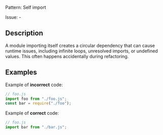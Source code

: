 Pattern: Self import

Issue: -

## Description

A module importing itself creates a circular dependency that can cause runtime issues, including infinite loops, unresolved imports, or undefined values. This often happens accidentally during refactoring.

## Examples

Example of **incorrect** code:
```javascript
// foo.js
import foo from "./foo.js";
const bar = require("./foo");
```

Example of **correct** code:
```javascript
// foo.js
import bar from "./bar.js";
```